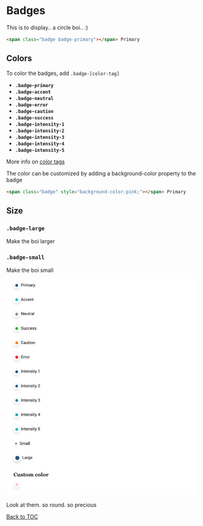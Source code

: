 # Badges

This is to display.. a circle boi.. :)

```html
<span class="badge badge-primary"></span> Primary 
```


## Colors

To color the badges, add `.badge-[color-tag]`

*	**`.badge-primary`**
*	**`.badge-accent`**
*	**`.badge-neutral`**
*	**`.badge-error`**
*	**`.badge-caution`**
*	**`.badge-success`**
*	**`.badge-intensity-1`**
*	**`.badge-intensity-2`**
*	**`.badge-intensity-3`**
*	**`.badge-intensity-4`**
*	**`.badge-intensity-5`**

More info on [color tags](../scaffolding/colors.md#color-tags)

The color can be customized by adding a background-color property to the badge

```html
<span class="badge" style="background-color:pink;"></span> Primary 
```

## Size

### **`.badge-large`**

Make the boi larger

### **`.badge-small`**

Make the boi small

![](../../images/badge.png)

Look at them. so round. so precious



[Back to TOC](../../../readme.md)